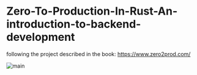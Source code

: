 # Zero-To-Production-In-Rust-An-introduction-to-backend-development
following the project described in the book: https://www.zero2prod.com/

![main](https://github.com/intrepion/Zero-To-Production-In-Rust-An-introduction-to-backend-development/actions/workflows/rust.yml/badge.svg?branch=main)

